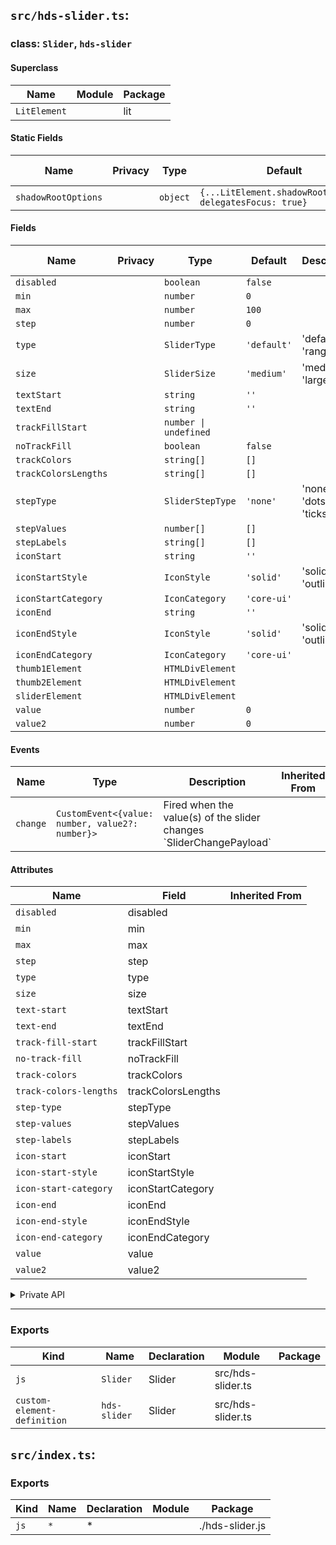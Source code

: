 ## `src/hds-slider.ts`:

### class: `Slider`, `hds-slider`

#### Superclass

| Name         | Module | Package |
| ------------ | ------ | ------- |
| `LitElement` |        | lit     |

#### Static Fields

| Name                | Privacy | Type     | Default                                                   | Description | Inherited From |
| ------------------- | ------- | -------- | --------------------------------------------------------- | ----------- | -------------- |
| `shadowRootOptions` |         | `object` | `{...LitElement.shadowRootOptions, delegatesFocus: true}` |             |                |

#### Fields

| Name                 | Privacy | Type                  | Default     | Description                 | Inherited From |
| -------------------- | ------- | --------------------- | ----------- | --------------------------- | -------------- |
| `disabled`           |         | `boolean`             | `false`     |                             |                |
| `min`                |         | `number`              | `0`         |                             |                |
| `max`                |         | `number`              | `100`       |                             |                |
| `step`               |         | `number`              | `0`         |                             |                |
| `type`               |         | `SliderType`          | `'default'` | 'default' \| 'range'        |                |
| `size`               |         | `SliderSize`          | `'medium'`  | 'medium' \| 'large'         |                |
| `textStart`          |         | `string`              | `''`        |                             |                |
| `textEnd`            |         | `string`              | `''`        |                             |                |
| `trackFillStart`     |         | `number \| undefined` |             |                             |                |
| `noTrackFill`        |         | `boolean`             | `false`     |                             |                |
| `trackColors`        |         | `string[]`            | `[]`        |                             |                |
| `trackColorsLengths` |         | `string[]`            | `[]`        |                             |                |
| `stepType`           |         | `SliderStepType`      | `'none'`    | 'none' \| 'dots' \| 'ticks' |                |
| `stepValues`         |         | `number[]`            | `[]`        |                             |                |
| `stepLabels`         |         | `string[]`            | `[]`        |                             |                |
| `iconStart`          |         | `string`              | `''`        |                             |                |
| `iconStartStyle`     |         | `IconStyle`           | `'solid'`   | 'solid' \| 'outline'        |                |
| `iconStartCategory`  |         | `IconCategory`        | `'core-ui'` |                             |                |
| `iconEnd`            |         | `string`              | `''`        |                             |                |
| `iconEndStyle`       |         | `IconStyle`           | `'solid'`   | 'solid' \| 'outline'        |                |
| `iconEndCategory`    |         | `IconCategory`        | `'core-ui'` |                             |                |
| `thumb1Element`      |         | `HTMLDivElement`      |             |                             |                |
| `thumb2Element`      |         | `HTMLDivElement`      |             |                             |                |
| `sliderElement`      |         | `HTMLDivElement`      |             |                             |                |
| `value`              |         | `number`              | `0`         |                             |                |
| `value2`             |         | `number`              | `0`         |                             |                |

#### Events

| Name     | Type                                            | Description                                                           | Inherited From |
| -------- | ----------------------------------------------- | --------------------------------------------------------------------- | -------------- |
| `change` | `CustomEvent<{value: number, value2?: number}>` | Fired when the value(s) of the slider changes \`SliderChangePayload\` |                |

#### Attributes

| Name                   | Field              | Inherited From |
| ---------------------- | ------------------ | -------------- |
| `disabled`             | disabled           |                |
| `min`                  | min                |                |
| `max`                  | max                |                |
| `step`                 | step               |                |
| `type`                 | type               |                |
| `size`                 | size               |                |
| `text-start`           | textStart          |                |
| `text-end`             | textEnd            |                |
| `track-fill-start`     | trackFillStart     |                |
| `no-track-fill`        | noTrackFill        |                |
| `track-colors`         | trackColors        |                |
| `track-colors-lengths` | trackColorsLengths |                |
| `step-type`            | stepType           |                |
| `step-values`          | stepValues         |                |
| `step-labels`          | stepLabels         |                |
| `icon-start`           | iconStart          |                |
| `icon-start-style`     | iconStartStyle     |                |
| `icon-start-category`  | iconStartCategory  |                |
| `icon-end`             | iconEnd            |                |
| `icon-end-style`       | iconEndStyle       |                |
| `icon-end-category`    | iconEndCategory    |                |
| `value`                | value              |                |
| `value2`               | value2             |                |

<details><summary>Private API</summary>

#### Fields

| Name                   | Privacy | Type                                  | Default | Description | Inherited From |
| ---------------------- | ------- | ------------------------------------- | ------- | ----------- | -------------- |
| `_lastActiveThumb`     | private | `1 \| 2`                              | `1`     |             |                |
| `_thumbInDragging`     | private | `HTMLDivElement \| undefined \| null` |         |             |                |
| `_thumbDraggingStartX` | private | `number`                              | `0`     |             |                |

#### Methods

| Name                   | Privacy   | Description | Parameters                     | Return | Inherited From |
| ---------------------- | --------- | ----------- | ------------------------------ | ------ | -------------- |
| `_updateDom`           | private   |             | `_changedProperties`           |        |                |
| `_onSliderMouseDown`   | private   |             | `e`                            |        |                |
| `_onDocumentMouseMove` | private   |             | `e`                            |        |                |
| `_onDocumentMouseUp`   | private   |             |                                |        |                |
| `renderThumb1`         | protected |             |                                |        |                |
| `renderThumb2`         | protected |             |                                |        |                |
| `onKeyDown`            | protected |             | `e: KeyboardEvent`             |        |                |
| `renderStep`           | protected |             | `value: number, label: string` |        |                |
| `renderAllSteps`       | protected |             |                                |        |                |
| `formatTemplateString` | protected |             | `str: string`                  |        |                |
| `renderTextStart`      | protected |             |                                |        |                |
| `renderTextEnd`        | protected |             |                                |        |                |
| `renderIconStart`      | protected |             |                                |        |                |
| `renderIconEnd`        | protected |             |                                |        |                |

</details>

<hr/>

### Exports

| Kind                        | Name         | Declaration | Module            | Package |
| --------------------------- | ------------ | ----------- | ----------------- | ------- |
| `js`                        | `Slider`     | Slider      | src/hds-slider.ts |         |
| `custom-element-definition` | `hds-slider` | Slider      | src/hds-slider.ts |         |

## `src/index.ts`:

### Exports

| Kind | Name | Declaration | Module | Package         |
| ---- | ---- | ----------- | ------ | --------------- |
| `js` | `*`  | \*          |        | ./hds-slider.js |
